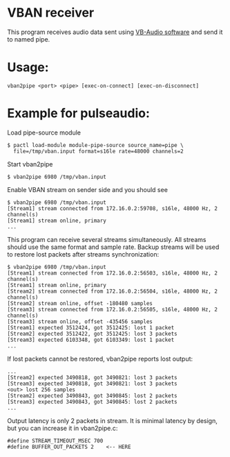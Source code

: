 # VBAN receiver

This program receives audio data sent using [VB-Audio software](https://www.vb-audio.com/)
and send it to named pipe.

# Usage:

```
vban2pipe <port> <pipe> [exec-on-connect] [exec-on-disconnect]
```

# Example for pulseaudio:

Load pipe-source module
```
$ pactl load-module module-pipe-source source_name=pipe \
  file=/tmp/vban.input format=s16le rate=48000 channels=2
```

Start vban2pipe
```
$ vban2pipe 6980 /tmp/vban.input
```

Enable VBAN stream on sender side and you should see
```
$ vban2pipe 6980 /tmp/vban.input
[Stream1] stream connected from 172.16.0.2:59708, s16le, 48000 Hz, 2 channel(s)
[Stream1] stream online, primary
...

```

This program can receive several streams simultaneously. All streams should use
the same format and sample rate. Backup streams will be used to restore lost
packets after streams synchronization:
```
$ vban2pipe 6980 /tmp/vban.input
[Stream1] stream connected from 172.16.0.2:56503, s16le, 48000 Hz, 2 channel(s)
[Stream1] stream online, primary
[Stream2] stream connected from 172.16.0.2:56504, s16le, 48000 Hz, 2 channel(s)
[Stream2] stream online, offset -180480 samples
[Stream3] stream connected from 172.16.0.2:56505, s16le, 48000 Hz, 2 channel(s)
[Stream3] stream online, offset -435456 samples
[Stream1] expected 3512424, got 3512425: lost 1 packet
[Stream2] expected 3512422, got 3512425: lost 3 packets
[Stream3] expected 6103348, got 6103349: lost 1 packet
...
```

If lost packets cannot be restored, vban2pipe reports lost output:
```
...
[Stream2] expected 3490818, got 3490821: lost 3 packets
[Stream3] expected 3490818, got 3490821: lost 3 packets
<out> lost 256 samples
[Stream2] expected 3490843, got 3490845: lost 2 packets
[Stream3] expected 3490843, got 3490845: lost 2 packets
...

```

Output latency is only 2 packets in stream.
It is minimal latency by design, but you can
increase it in vban2pipe.c:
```
#define STREAM_TIMEOUT_MSEC 700
#define BUFFER_OUT_PACKETS 2    <-- HERE

```
